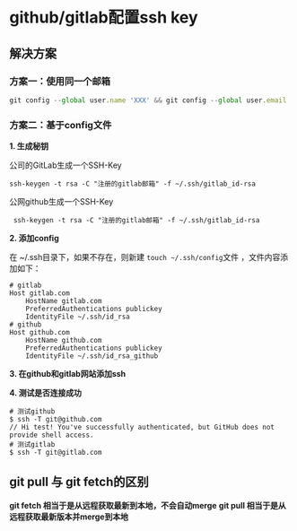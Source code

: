 # github/gitlab配置ssh key

## 解决方案

### 方案一：使用同一个邮箱

```js
git config --global user.name 'XXX' && git config --global user.email 'xxx@qq.com'

```

### 方案二：基于config文件

 **1. 生成秘钥**
 
 公司的GitLab生成一个SSH-Key
 ```
 ssh-keygen -t rsa -C "注册的gitlab邮箱" -f ~/.ssh/gitlab_id-rsa
 ```
 
公网github生成一个SSH-Key
```
 ssh-keygen -t rsa -C "注册的gitlab邮箱" -f ~/.ssh/gitlab_id-rsa
 ```

 **2. 添加config** 
 
在 ~/.ssh目录下，如果不存在，则新建 ```touch ~/.ssh/config```文件 ，文件内容添加如下：
```
# gitlab
Host gitlab.com
    HostName gitlab.com
    PreferredAuthentications publickey
    IdentityFile ~/.ssh/id_rsa
# github
Host github.com
    HostName github.com
    PreferredAuthentications publickey
    IdentityFile ~/.ssh/id_rsa_github
```
**3. 在github和gitlab网站添加ssh**

**4.  测试是否连接成功**

```
# 测试github
$ ssh -T git@github.com
// Hi test! You've successfully authenticated, but GitHub does not provide shell access.
# 测试gitlab
$ ssh -T git@gitlab.com
```

## git pull 与 git fetch的区别
**git fetch 相当于是从远程获取最新到本地，不会自动merge**
**git pull 相当于是从远程获取最新版本并merge到本地**